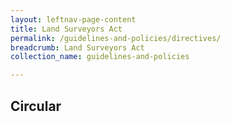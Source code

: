 ```yaml
---
layout: leftnav-page-content
title: Land Surveyors Act
permalink: /guidelines-and-policies/directives/
breadcrumb: Land Surveyors Act
collection_name: guidelines-and-policies

---
```


Circular
---
